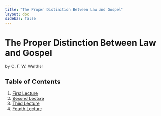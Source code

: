 ```yaml
---
title: "The Proper Distinction Between Law and Gospel"
layout: doc
sidebar: false
---
```


# The Proper Distinction Between Law and Gospel
<p class="subtitle">by C. F. W. Walther</p>


## Table of Contents

1. [First Lecture](./first_lecture.md)
2. [Second Lecture](./second_lecture.md)
3. [Third Lecture](./third_lecture.md)
4. [Fourth Lecture](./fourth_lecture.md)
